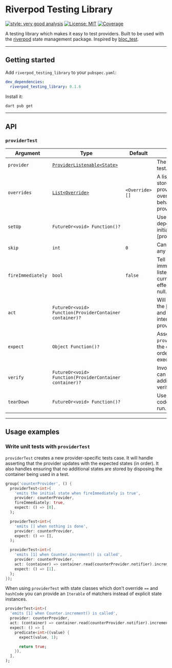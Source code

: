 # Riverpod Testing Library

[![style: very good analysis][very_good_analysis_badge]][very_good_analysis_link]
[![License: MIT][license_badge]][license_link]
[![Coverage][test_coverage_badge]][test_coverage_badge]

A testing library which makes it easy to test providers. Built to be used with the [riverpod](https://pub.dev/packages/riverpod) state management package. Inspired by [bloc_test](https://pub.dev/packages/bloc_test).

---

## Getting started

Add `riverpod_testing_library` to your `pubspec.yaml`:

```yaml
dev_dependencies:
  riverpod_testing_library: 0.1.6
```

Install it:

```sh
dart pub get
```

---

## API

### `providerTest`

|Argument |Type    |Default|Description|
|-----|--------|-------|-----------|
|`provider`|[`ProviderListenable<State>`](https://pub.dev/documentation/riverpod/latest/riverpod/ProviderListenable-mixin.html)|  |The provider under test.
|`overrides`  |[`List<Override>`](https://pub.dev/documentation/riverpod/latest/riverpod/Override-class.html)|`<Override>[]`|A list of `Overrides` that stores the state of the providers and allows overriding the behavior of a specific provider|
|`setUp`  |`FutureOr<void> Function()?`| |Used to set up any dependencies prior to initializing the [provider] under test.|
|`skip`  |`int`|`0`|Can be used to skip any number of states.|
|`fireImmediately`  |`bool`|`false`|Tell Riverpod to immediately call the listener with the current value. Has no effect when `expect` is null.|
|`act`  |`FutureOr<void> Function(ProviderContainer container)?`||Will be invoked with the [ProviderContainer](https://pub.dev/documentation/riverpod/latest/riverpod/ProviderContainer-class.html) and should be used to interact with any provider.|
|`expect`  |`Object Function()?`||Asserts that the `provider` updates with the expected states (in  order) after [act] is executed.|
|`verify`  |`FutureOr<void> Function(ProviderContainer container)?`||Invoked after [act] and can be used for additional verification/assertions.|
|`tearDown`  |`FutureOr<void> Function()?`||Used to execute any code after the test has run.|

---

## Usage examples

### Write unit tests with `providerTest`

`providerTest` creates a new provider-specific tests case. It will handle asserting that the provider updates with the expected states (in order). It also handles ensuring that no additional states are stored by disposing the container being used in a test.

```dart
group('counterProvider', () {
  providerTest<int>(
    'emits the initial state when fireImmediately is true',
    provider: counterProvider,
    fireImmediately: true,
    expect: () => [0],
  );

  providerTest<int>(
    'emits [] when nothing is done',
    provider: counterProvider,
    expect: () => [],
  );

  providerTest<int>(
    'emits [1] when Counter.increment() is called',
    provider: counterProvider,
    act: (container) => container.read(counterProvider.notifier).increment(),
    expect: () => [1],
  );
});
```

When using `providerTest` with state classes which don't override `==` and `hashCode` you can provide an `Iterable` of matchers instead of explicit state instances.

```dart
providerTest<int>(
  'emits [1] when Counter.increment() is called',
  provider: counterProvider,
  act: (container) => container.read(counterProvider.notifier).increment(),
  expect: () => [
    predicate<int>((value) {
      expect(value, 1);

      return true;
    }),
  ],
);
```

[license_badge]: https://img.shields.io/badge/license-MIT-blue.svg
[license_link]: https://opensource.org/licenses/MIT
[very_good_analysis_badge]: https://img.shields.io/badge/style-very_good_analysis-B22C89.svg
[very_good_analysis_link]: https://pub.dev/packages/very_good_analysis
[test_coverage_badge]: https://github.com/egonm12/riverpod_testing_library/blob/main/coverage_badge.svg
